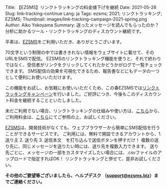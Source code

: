 Title: 【EZSMS】リンクトラッキングの料金値下げを継続
Date: 2021-05-28
Slug: link-tracking-continue
Lang: ja
Tags: ezsms; 2021; リンクトラッキング; EZSMS;
Thumbnail: images/link-tracking-campaign-2021-spring.png
Author: Aiko Yokoyama
Summary: 送ったメッセージを読んでもらったのか？分析に助かるツール・リンクトラッキングのディスカウント継続です。

平素は、[EZSMS](https://www.ezsms.biz/)をご利用いただき、ありがとうございます。

70文字という制限の中では書ききれない情報をウェブサイトに載せて、そのURLをSMSで配信。
EZSMSのリンクトラッキング機能を使うと、それで終わりではなく、受信者がリンクをクリックしてくれたかどうかがログで一覧チェックできます。
SMS配信の効果を可視化できるため、報告書などにもデータの一つとして便利にお使いいただけます。

この機能をお試し、お気軽にお使いいただくため、この春EZSMSでは[リンクトラッキングキャンペーン](https://blog.xoxzo.com/ja/2021/03/29/2021-spring-campain/)を行いました。ご好評につき、今後もこのディスカウント料金を継続することといたしました。

未だご利用でない場合、リンクトラッキングの仕組みや使い方は、[こちら](https://help.xoxzo.com/ja/ezsms-sms-delivery-service/articles/link-tracking-feature/)から、ご利用料金は、[こちら](https://www.ezsms.biz/ja/faq/price/)にてご参照の上、お試しください。

[EZSMS](https://www.ezsms.biz/ja/)は、開発技術がなくても、ウェブブラウザーから簡単にSMS配信を行うことができるサービスです。
ご利用には、無料で開設できるアカウントから、1. 送り主 2. 送り先 3. 送信本文　を打ち込んで送信ボタンを押すだけ！
複数の送り先に、同じメッセージを送りたい時には、送り先を複数入力できます。
送り先ごとに、メッセージの一部をカスタマイズしたい場合には、.csvファイルのアップロードで指定すればOK！
リンクトラッキングと併せて、是非お試しください。

**その他のご要望等ございましたら、ヘルプデスク （support@ezsms.biz）までご連絡ください。**

